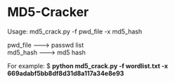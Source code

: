 # MD5-Cracker

Usage: md5_crack.py -f pwd_file -x md5_hash

pwd_file ---> passwd list <br>
md5_hash ---> md5 hash <br>

For example: $ <b> python md5_crack.py -f wordlist.txt -x 669adabf5bb8df8d31d8a117a34e8e93 </b> <br>
